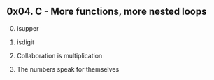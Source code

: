 ## 0x04. C - More functions, more nested loops

0. isupper

1. isdigit

2. Collaboration is multiplication

3. The numbers speak for themselves

